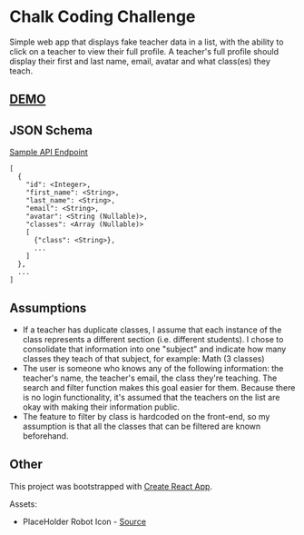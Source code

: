 # Chalk Coding Challenge

Simple web app that displays fake teacher data in a list, with the ability to click on a teacher to view their full profile. A teacher's full profile should display their first and last name, email, avatar and what class(es) they teach.

## [DEMO](https://mabuyo.github.io/Chalk-CodingChallenge)

## JSON Schema

[Sample API Endpoint](https://cdn.chalk.com/misc/sample_teachers.json)

```
[
  {
    "id": <Integer>,
    "first_name": <String>,
    "last_name": <String>,
    "email": <String>,
    "avatar": <String (Nullable)>,
    "classes": <Array (Nullable)>
    [
      {"class": <String>},
      ...
    ]
  },
  ...
]
```

## Assumptions
- If a teacher has duplicate classes, I assume that each instance of the class represents a different section (i.e. different students). I chose to consolidate that information into one "subject" and indicate how many classes they teach of that subject, for example: Math (3 classes)
- The user is someone who knows any of the following information: the teacher's name, the teacher's email, the class they're teaching. The search and filter function makes this goal easier for them. Because there is no login functionality, it's assumed that the teachers on the list are okay with making their information public.
- The feature to filter by class is hardcoded on the front-end, so my assumption is that all the classes that can be filtered are known beforehand.

## Other

This project was bootstrapped with [Create React App](https://github.com/facebookincubator/create-react-app).

Assets:
- PlaceHolder Robot Icon - [Source](https://www.shareicon.net/miscellaneous-science-fiction-futurist-robot-avatar-technology-electronics-851555)